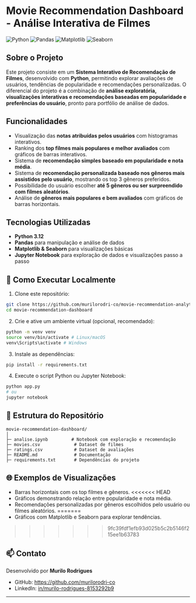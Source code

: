 # Movie Recommendation Dashboard - Análise Interativa de Filmes

![Python](https://img.shields.io/badge/Python-3.12-blue)
![Pandas](https://img.shields.io/badge/Pandas-1.6-orange)
![Matplotlib](https://img.shields.io/badge/Matplotlib-3.8-purple)
![Seaborn](https://img.shields.io/badge/Seaborn-0.12-cyan)

## Sobre o Projeto
Este projeto consiste em um **Sistema Interativo de Recomendação de Filmes**, desenvolvido com **Python**, permitindo explorar avaliações de usuários, tendências de popularidade e recomendações personalizadas. O diferencial do projeto é a combinação de **análise exploratória, visualizações interativas e recomendações baseadas em popularidade e preferências do usuário**, pronto para portfólio de análise de dados.

## Funcionalidades
- Visualização das **notas atribuídas pelos usuários** com histogramas interativos.
- Ranking dos **top filmes mais populares e melhor avaliados** com gráficos de barras interativos.
- Sistema de **recomendação simples baseado em popularidade e nota média**.
- Sistema de **recomendação personalizada baseado nos gêneros mais assistidos pelo usuário**, mostrando os top 3 gêneros preferidos.
- Possibilidade do usuário escolher **até 5 gêneros ou ser surpreendido com filmes aleatórios**.
- Análise de **gêneros mais populares e bem avaliados** com gráficos de barras horizontais.

## Tecnologias Utilizadas
- **Python 3.12**
- **Pandas** para manipulação e análise de dados
- **Matplotlib & Seaborn** para visualizações básicas
- **Jupyter Notebook** para exploração de dados e visualizações passo a passo

## 🚀 Como Executar Localmente
1. Clone este repositório:
```bash
git clone https://github.com/murilorodri-co/movie-recommendation-analytics.git
cd movie-recommendation-dashboard
```

2. Crie e ative um ambiente virtual (opcional, recomendado):
```bash
python -m venv venv
source venv/bin/activate # Linux/macOS
venv\Scripts\activate # Windows
```

3. Instale as dependências:
```bash
pip install -r requirements.txt
```

4. Execute o script Python ou Jupyter Notebook:
```bash
python app.py
# ou
jupyter notebook
```

## 📝 Estrutura do Repositório
```
movie-recommendation-dashboard/
│
├─ analise.ipynb         # Notebook com exploração e recomendação
├─ movies.csv             # Dataset de filmes
├─ ratings.csv            # Dataset de avaliações
├─ README.md              # Documentação
├─ requirements.txt       # Dependências do projeto
```

## 🌐 Exemplos de Visualizações
- Barras horizontais com os top filmes e gêneros.
<<<<<<< HEAD
- Gráficos demonstrando relação entre popularidade e nota média.
- Recomendações personalizadas por gêneros escolhidos pelo usuário ou filmes aleatórios.
=======
- Gráficos com Matplotlib e Seaborn para explorar tendências.
>>>>>>> 9fc39fdf1efb93d025b5c2b5146f215ee1b63783

## 📫 Contato
Desenvolvido por **Murilo Rodrigues**
- GitHub: https://github.com/murilorodri-co
- LinkedIn: [in/murilo-rodrigues-8153292b9](https://www.linkedin.com/in/murilo-rodrigues-8153292b9)

---
